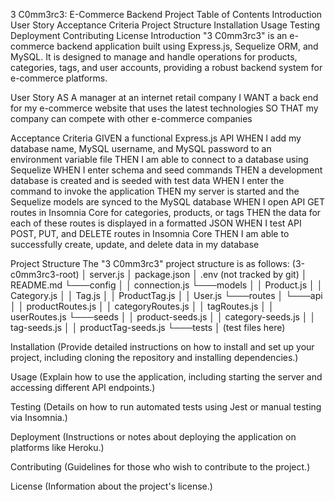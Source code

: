 3 C0mm3rc3: E-Commerce Backend Project
Table of Contents
Introduction
User Story
Acceptance Criteria
Project Structure
Installation
Usage
Testing
Deployment
Contributing
License
Introduction
"3 C0mm3rc3" is an e-commerce backend application built using Express.js, Sequelize ORM, and MySQL. It is designed to manage and handle operations for products, categories, tags, and user accounts, providing a robust backend system for e-commerce platforms.

User Story
AS A manager at an internet retail company
I WANT a back end for my e-commerce website that uses the latest technologies
SO THAT my company can compete with other e-commerce companies

Acceptance Criteria
GIVEN a functional Express.js API
WHEN I add my database name, MySQL username, and MySQL password to an environment variable file
THEN I am able to connect to a database using Sequelize
WHEN I enter schema and seed commands
THEN a development database is created and is seeded with test data
WHEN I enter the command to invoke the application
THEN my server is started and the Sequelize models are synced to the MySQL database
WHEN I open API GET routes in Insomnia Core for categories, products, or tags
THEN the data for each of these routes is displayed in a formatted JSON
WHEN I test API POST, PUT, and DELETE routes in Insomnia Core
THEN I am able to successfully create, update, and delete data in my database

Project Structure
The "3 C0mm3rc3" project structure is as follows:
(3-c0mm3rc3-root)
│   server.js
│   package.json
│   .env (not tracked by git)
│   README.md
└───config
│   │   connection.js
└───models
│   │   Product.js
│   │   Category.js
│   │   Tag.js
│   │   ProductTag.js
│   │   User.js
└───routes
│   └───api
│       │   productRoutes.js
│       │   categoryRoutes.js
│       │   tagRoutes.js
│       │   userRoutes.js
└───seeds
│   │   product-seeds.js
│   │   category-seeds.js
│   │   tag-seeds.js
│   │   productTag-seeds.js
└───tests
    │   (test files here)
    

Installation
(Provide detailed instructions on how to install and set up your project, including cloning the repository and installing dependencies.)

Usage
(Explain how to use the application, including starting the server and accessing different API endpoints.)

Testing
(Details on how to run automated tests using Jest or manual testing via Insomnia.)

Deployment
(Instructions or notes about deploying the application on platforms like Heroku.)

Contributing
(Guidelines for those who wish to contribute to the project.)

License
(Information about the project's license.)
